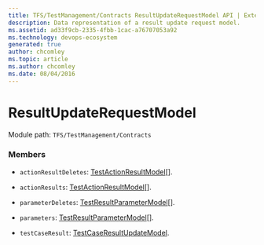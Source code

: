 ```yaml
---
title: TFS/TestManagement/Contracts ResultUpdateRequestModel API | Extensions for Azure DevOps Services
description: Data representation of a result update request model.
ms.assetid: ad33f9cb-2335-4fbb-1cac-a76707053a92
ms.technology: devops-ecosystem
generated: true
author: chcomley
ms.topic: article
ms.author: chcomley
ms.date: 08/04/2016
---
```


# ResultUpdateRequestModel

Module path: `TFS/TestManagement/Contracts`

### Members

* `actionResultDeletes`: [TestActionResultModel](../../../TFS/TestManagement/Contracts/TestActionResultModel.md)[].

* `actionResults`: [TestActionResultModel](../../../TFS/TestManagement/Contracts/TestActionResultModel.md)[].

* `parameterDeletes`: [TestResultParameterModel](../../../TFS/TestManagement/Contracts/TestResultParameterModel.md)[].

* `parameters`: [TestResultParameterModel](../../../TFS/TestManagement/Contracts/TestResultParameterModel.md)[].

* `testCaseResult`: [TestCaseResultUpdateModel](../../../TFS/TestManagement/Contracts/TestCaseResultUpdateModel.md).
